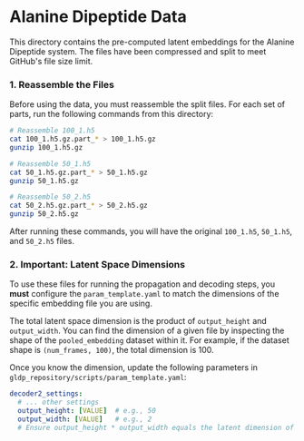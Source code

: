 # Alanine Dipeptide Data

This directory contains the pre-computed latent embeddings for the Alanine Dipeptide system. The files have been compressed and split to meet GitHub's file size limit.

### 1. Reassemble the Files

Before using the data, you must reassemble the split files. For each set of parts, run the following commands from this directory:

```bash
# Reassemble 100_1.h5
cat 100_1.h5.gz.part_* > 100_1.h5.gz
gunzip 100_1.h5.gz

# Reassemble 50_1.h5
cat 50_1.h5.gz.part_* > 50_1.h5.gz
gunzip 50_1.h5.gz

# Reassemble 50_2.h5
cat 50_2.h5.gz.part_* > 50_2.h5.gz
gunzip 50_2.h5.gz
```
After running these commands, you will have the original `100_1.h5`, `50_1.h5`, and `50_2.h5` files.

### 2. Important: Latent Space Dimensions

To use these files for running the propagation and decoding steps, you **must** configure the `param_template.yaml` to match the dimensions of the specific embedding file you are using.

The total latent space dimension is the product of `output_height` and `output_width`. You can find the dimension of a given file by inspecting the shape of the `pooled_embedding` dataset within it. For example, if the dataset shape is `(num_frames, 100)`, the total dimension is 100.

Once you know the dimension, update the following parameters in `gldp_repository/scripts/param_template.yaml`:

```yaml
decoder2_settings:
  # ... other settings
  output_height: [VALUE]  # e.g., 50
  output_width: [VALUE]   # e.g., 2
  # Ensure output_height * output_width equals the latent dimension of the file.
```